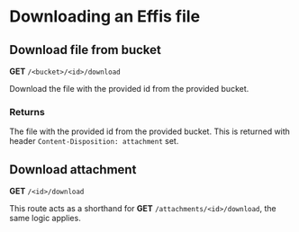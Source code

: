 # Downloading an Effis file

## Download file from bucket

<span class="request-method"><b>GET</b></span> `/<bucket>/<id>/download`

Download the file with the provided id from the provided bucket.

### Returns

The file with the provided id from the provided bucket. This is returned with header
`Content-Disposition: attachment` set.

## Download attachment

<span class="request-method"><b>GET</b></span> `/<id>/download`

This route acts as a shorthand for <span class="request-method"><b>GET</b></span> `/attachments/<id>/download`,
the same logic applies.

